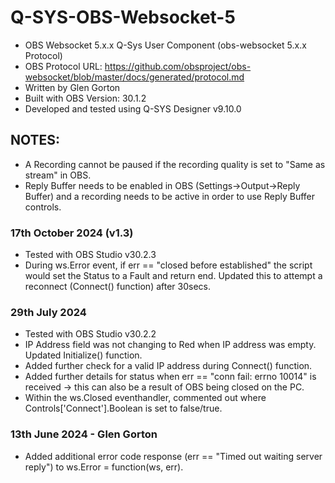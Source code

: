 # Q-SYS-OBS-Websocket-5

- OBS Websocket 5.x.x Q-Sys User Component (obs-websocket 5.x.x Protocol)
- OBS Protocol URL: https://github.com/obsproject/obs-websocket/blob/master/docs/generated/protocol.md
- Written by Glen Gorton
- Built with OBS Version: 30.1.2
- Developed and tested using Q-SYS Designer v9.10.0

## NOTES:
- A Recording cannot be paused if the recording quality is set to "Same as stream" in OBS.
- Reply Buffer needs to be enabled in OBS (Settings->Output->Reply Buffer) and a recording needs to be active in order to use Reply Buffer controls.

### 17th October 2024 (v1.3)
- Tested with OBS Studio v30.2.3
- During ws.Error event, if err == "closed before established" the script would set the Status to a Fault and return end. Updated this to attempt a reconnect (Connect() function) after 30secs.

### 29th July 2024
- Tested with OBS Studio v30.2.2
- IP Address field was not changing to Red when IP address was empty. Updated Initialize() function.
- Added further check for a valid IP address during Connect() function.
- Added further details for status when err == "conn fail: errno 10014" is received -> this can also be a result of OBS being closed on the PC.
- Within the ws.Closed eventhandler, commented out where Controls['Connect'].Boolean is set to false/true.

### 13th June 2024 - Glen Gorton
- Added additional error code response (err == "Timed out waiting server reply") to ws.Error = function(ws, err).
